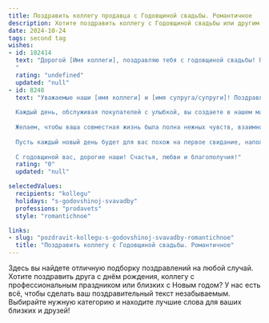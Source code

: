 ```yaml
---
title: Поздравить коллегу продавца с Годовщиной свадьбы. Романтичное
description: Хотите поздравить коллегу с Годовщиной свадьбы или другим праздником? Наш ИИ создаст незабываемое поздравление, а вы обязательно выделитесь среди других.  
date: 2024-10-24
tags: second tag
wishes:
- id: 102414
  text: "Дорогой [Имя коллеги], поздравляю тебя с годовщиной свадьбы! Пусть ваша любовь, как самый ценный товар, с каждым годом становится только дороже и прекраснее. Желаю вам бесконечного счастья, нежности и понимания, чтобы ваш семейный очаг всегда горел ярким и теплым пламенем!  Пусть каждый день вашей совместной жизни будет наполнен радостью,  а любовь будет вечной, как драгоценный камень!
  "
  rating: "undefined"
  updated: "null"
- id: 8248
  text: "Уважаемые наши [имя коллеги] и [имя супруга/супруги]! Поздравляем вас с чудесной и знаменательной датой — годовщиной вашей свадьбы!
  
  Каждый день, обслуживая покупателей с улыбкой, вы создаете в нашем магазине особую атмосферу тепла и уюта. И пусть сегодня, в этот прекрасный праздник, в вашем доме воцарится такая же гармония и любовь, как и в нашем рабочем коллективе.
  
  Желаем, чтобы ваша совместная жизнь была полна нежных чувств, взаимного уважения и поддержки. Пусть ваш союз будет крепким, как только что запечатанный пакет с товарами, а любовь — такой же свежей и искрящейся, как только что открытая банка газировки.
  
  Пусть каждый новый день будет для вас похож на первое свидание, наполненное волнением и предвкушением. Желаем вам пронести сквозь годы ту любовь и нежность, с которой вы смотрите друг на друга сегодня.
  
  С годовщиной вас, дорогие наши! Счастья, любви и благополучия!"
  rating: "0"
  updated: "null"

selectedValues:
  recipients: "kollegu"
  holidays: "s-godovshinoj-svavadby"
  professions: "prodavets"
  style: "romantichnoe"

links:
- slug: "pozdravit-kollegu-s-godovshinoj-svavadby-romantichnoe"
  title: "Поздравить коллегу с Годовщиной свадьбы. Романтичное"
---
```


Здесь вы найдете отличную подборку поздравлений на любой случай. 
Хотите поздравить друга с днём рождения, коллегу с профессиональным праздником или близких с Новым годом? У нас есть всё, чтобы сделать ваш поздравительный текст незабываемым. Выбирайте нужную категорию и находите лучшие слова для ваших близких и друзей!
